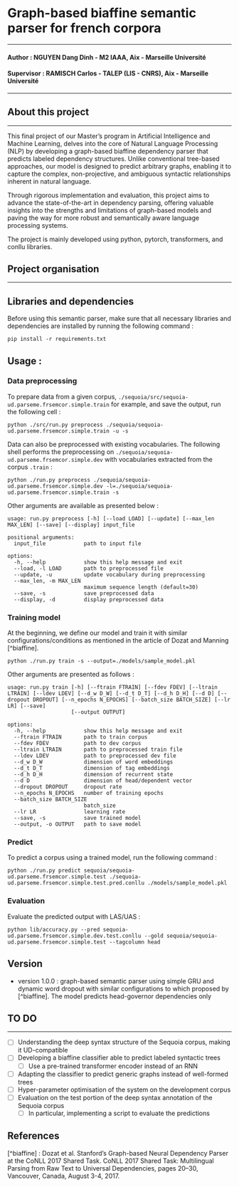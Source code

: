 # Graph-based biaffine semantic parser for french corpora

---
#### Author : NGUYEN Dang Dinh - M2 IAAA, Aix - Marseille Université
#### Supervisor : RAMISCH Carlos - TALEP (LIS - CNRS), Aix - Marseille Université

---
## About this project

---
This final project of our Master’s program in Artificial Intelligence and Machine Learning, delves into the core of 
Natural Language Processing (NLP) by developing a graph-based biaffine dependency parser that predicts labeled dependency 
structures. Unlike conventional tree-based approaches, our model is designed to predict arbitrary graphs, enabling it to
capture the complex, non-projective, and ambiguous syntactic relationships inherent in natural language.

Through rigorous implementation and evaluation, this project aims to advance the state-of-the-art in dependency parsing,
offering valuable insights into the strengths and limitations of graph-based models and paving the way for more robust 
and semantically aware language processing systems.

The project is mainly developed using python, pytorch, transformers, and conllu libraries.

## Project organisation

---

## Libraries and dependencies
Before using this semantic parser, make sure that all necessary libraries and dependencies are installed by running the following command :

````shell
pip install -r requirements.txt
````

## Usage :

### Data preprocessing

To prepare data from a given corpus, `./sequoia/src/sequoia-ud.parseme.frsemcor.simple.train` for example, and save
the output, run the following cell :

````shell
python ./src/run.py preprocess ./sequoia/sequoia-ud.parseme.frsemcor.simple.train -u -s
````

Data can also be preprocessed with existing vocabularies. The following shell performs the preprocessing on 
`./sequoia/sequoia-ud.parseme.frsemcor.simple.dev` with vocabularies extracted from the corpus `.train` : 

````shell
python ./run.py preprocess ./sequoia/sequoia-ud.parseme.frsemcor.simple.dev -l=./sequoia/sequoia-ud.parseme.frsemcor.simple.train -s
````

Other arguments are available as presented below :

````
usage: run.py preprocess [-h] [--load LOAD] [--update] [--max_len MAX_LEN] [--save] [--display] input_file

positional arguments:
  input_file            path to input file

options:
  -h, --help            show this help message and exit
  --load, -l LOAD       path to preprocessed file
  --update, -u          update vocabulary during preprocessing
  --max_len, -m MAX_LEN
                        maximum sequence length (default=30)
  --save, -s            save preprocessed data
  --display, -d         display preprocessed data
````

### Training model
At the beginning, we define our model and train it with similar configurations/conditions as mentioned in the article of 
Dozat and Manning [^biaffine]. 

````shell
python ./run.py train -s --output=./models/sample_model.pkl
````
Other arguments are presented as follows :
````
usage: run.py train [-h] [--ftrain FTRAIN] [--fdev FDEV] [--ltrain LTRAIN] [--ldev LDEV] [--d_w D_W] [--d_t D_T] [--d_h D_H] [--d D] [--dropout DROPOUT] [--n_epochs N_EPOCHS] [--batch_size BATCH_SIZE] [--lr LR] [--save]
                    [--output OUTPUT]

options:
  -h, --help            show this help message and exit
  --ftrain FTRAIN       path to train corpus
  --fdev FDEV           path to dev corpus
  --ltrain LTRAIN       path to preprocessed train file
  --ldev LDEV           path to preprocessed dev file
  --d_w D_W             dimension of word embeddings
  --d_t D_T             dimension of tag embeddings
  --d_h D_H             dimension of recurrent state
  --d D                 dimension of head/dependent vector
  --dropout DROPOUT     dropout rate
  --n_epochs N_EPOCHS   number of training epochs
  --batch_size BATCH_SIZE
                        batch_size
  --lr LR               learning rate
  --save, -s            save trained model
  --output, -o OUTPUT   path to save model
````

### Predict
To predict a corpus using a trained model, run the following command :

````shell
python ./run.py predict sequoia/sequoia-ud.parseme.frsemcor.simple.test ./sequoia-ud.parseme.frsemcor.simple.test.pred.conllu ./models/sample_model.pkl  
````

### Evaluation
Evaluate the predicted output with LAS/UAS :

````shell
python lib/accuracy.py --pred sequoia-ud.parseme.frsemcor.simple.dev.test.conllu --gold sequoia/sequoia-ud.parseme.frsemcor.simple.test --tagcolumn head 
````

## Version
- version 1.0.0 : graph-based semantic parser using simple GRU and dynamic word dropout with similar configurations to which proposed by [^biaffine]. The model predicts head-governor dependencies only


## TO DO

---
- [ ] Understanding the deep syntax structure of the Sequoia corpus, making it UD-compatible
- [ ] Developing a biaffine classifier able to predict labeled syntactic trees
  - [ ] Use a pre-trained transformer encoder instead of an RNN
- [ ] Adapting the classifier to predict generic graphs instead of well-formed trees
- [ ] Hyper-parameter optimisation of the system on the development corpus
- [ ] Evaluation on the test portion of the deep syntax annotation of the Sequoia corpus
  - [ ] In particular, implementing a script to evaluate the predictions

## References
[^biaffine] : Dozat et al. Stanford’s Graph-based Neural Dependency Parser at the CoNLL 2017 Shared Task. CoNLL 2017 Shared Task: Multilingual Parsing from Raw Text to Universal Dependencies, pages 20–30, Vancouver, Canada, August 3-4, 2017. 